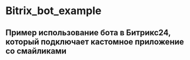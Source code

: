 # Bitrix_bot_example
## Пример использование бота в Битрикс24, который подключает кастомное приложение со смайликами
